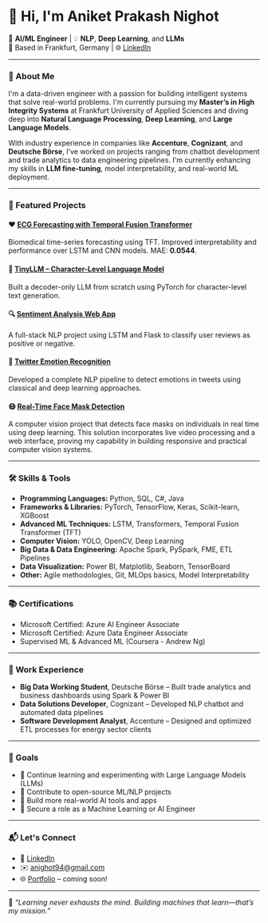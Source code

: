 # 👋 Hi, I'm Aniket Prakash Nighot

🚀 **AI/ML Engineer** | 💡 **NLP**, **Deep Learning**, and **LLMs**  
📍 Based in Frankfurt, Germany | 🌐 [LinkedIn](https://www.linkedin.com/in/aniketnighot)

---

### 🧠 About Me

I'm a data-driven engineer with a passion for building intelligent systems that solve real-world problems. I'm currently pursuing my **Master’s in High Integrity Systems** at Frankfurt University of Applied Sciences and diving deep into **Natural Language Processing**, **Deep Learning**, and **Large Language Models**.

With industry experience in companies like **Accenture**, **Cognizant**, and **Deutsche Börse**, I’ve worked on projects ranging from chatbot development and trade analytics to data engineering pipelines. I'm currently enhancing my skills in **LLM fine-tuning**, model interpretability, and real-world ML deployment.

---

### 📌 Featured Projects

#### ❤️ [ECG Forecasting with Temporal Fusion Transformer](https://github.com/aniketnighot/ECG-tft-forecasting)
Biomedical time-series forecasting using TFT. Improved interpretability and performance over LSTM and CNN models. MAE: **0.0544**.

#### 🧠 [TinyLLM – Character-Level Language Model]([https://github.com/aniketnighot/TinyLLM](https://github.com/aniketnighot/TinyLLM-FromScratch))
Built a decoder-only LLM from scratch using PyTorch for character-level text generation.  

#### 🔍 [Sentiment Analysis Web App](https://github.com/aniketnighot/Sentiment_Analysis)
A full-stack NLP project using LSTM and Flask to classify user reviews as positive or negative. 

#### 💬 [Twitter Emotion Recognition](https://github.com/aniketnighot/TwitterEmotionRecognition_NLP)
Developed a complete NLP pipeline to detect emotions in tweets using classical and deep learning approaches.

#### 😷 [Real-Time Face Mask Detection](https://github.com/aniketnighot/RealTimeFaceMaskDetection)
A computer vision project that detects face masks on individuals in real time using deep learning. This solution incorporates live video processing and a web interface, proving my capability in building responsive and practical computer vision systems.

---

### 🛠️ Skills & Tools

- **Programming Languages:** Python, SQL, C#, Java
- **Frameworks & Libraries:** PyTorch, TensorFlow, Keras, Scikit-learn, XGBoost
- **Advanced ML Techniques:** LSTM, Transformers, Temporal Fusion Transformer (TFT)
- **Computer Vision:** YOLO, OpenCV, Deep Learning
- **Big Data & Data Engineering:** Apache Spark, PySpark, FME, ETL Pipelines
- **Data Visualization:** Power BI, Matplotlib, Seaborn, TensorBoard
- **Other:** Agile methodologies, Git, MLOps basics, Model Interpretability

---

### 📚 Certifications

- Microsoft Certified: Azure AI Engineer Associate
- Microsoft Certified: Azure Data Engineer Associate
- Supervised ML & Advanced ML (Coursera - Andrew Ng)

---

### 💼 Work Experience

- **Big Data Working Student**, Deutsche Börse – Built trade analytics and business dashboards using Spark & Power BI  
- **Data Solutions Developer**, Cognizant – Developed NLP chatbot and automated data pipelines  
- **Software Development Analyst**, Accenture – Designed and optimized ETL processes for energy sector clients  

---

### 🧭 Goals

- 📖 Continue learning and experimenting with Large Language Models (LLMs)
- 🤝 Contribute to open-source ML/NLP projects
- 🧪 Build more real-world AI tools and apps
- 💼 Secure a role as a Machine Learning or AI Engineer

---

### 📬 Let's Connect

- 💼 [LinkedIn](https://www.linkedin.com/in/aniketnighot)
- ✉️ anighot94@gmail.com
- 🌐 [Portfolio](#) – coming soon!

---

📌 _“Learning never exhausts the mind. Building machines that learn—that’s my mission.”_
